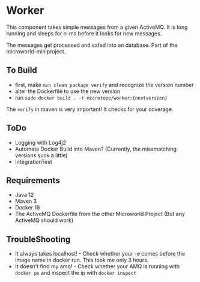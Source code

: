 # Worker

This component takes simple messages from a given ActiveMQ.
It is long running and sleeps for n-ms before it looks for new messages.

The messages get processed and safed into an database.
Part of the microworld-miniproject.

## To Build

- first, make `mvn clean package verify` and recognize the version number
- alter the Dockerfile to use the new version
- run `sudo docker build . -t microtope/worker:{nextversion}`

The `verify` in maven is very important! It checks for your coverage.

## ToDo

- Logging with Log4j2
- Automate Docker Build into Maven? (Currently, the missmatching versions suck a little)
- IntegrationTest

## Requirements

- Java 12
- Maven 3
- Docker 18
- The ActiveMQ Dockerfile from the other Microworld Project (But any ActiveMQ should work)

## TroubleShooting

- It always takes localhost! - Check whether your -e comes before the image name in docker run. This took me only 3 hours.
- It doesn't find my amq! - Check whether your AMQ is running with `docker ps` and inspect the ip with `docker inspect`
